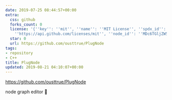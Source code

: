 ```yaml
---
date: 2019-07-25 08:44:57+00:00
extra:
  css: github
  forks_count: 0
  license: '{''key'': ''mit'', ''name'': ''MIT License'', ''spdx_id'': ''MIT'', ''url'':
    ''https://api.github.com/licenses/mit'', ''node_id'': ''MDc6TGljZW5zZTEz''}'
  star: 0
  url: https://github.com/ousttrue/PlugNode
tags:
- repository
- C++
title: PlugNode
updated: 2019-08-21 04:10:07+00:00
---
```


<https://github.com/ousttrue/PlugNode>

node graph editor 🔌

